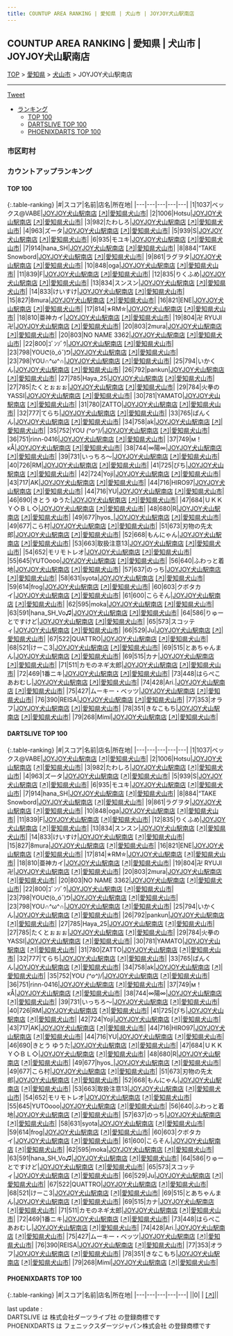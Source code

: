 ```yaml
---
title: COUNTUP AREA RANKING | 愛知県 | 犬山市 | JOYJOY犬山駅南店
---
```

## COUNTUP AREA RANKING | 愛知県 | 犬山市 | JOYJOY犬山駅南店

[TOP](/darts/rank/) > [愛知県](/darts/rank/愛知県/) > [犬山市](/darts/rank/愛知県/犬山市/) > JOYJOY犬山駅南店

___

<a href="https://twitter.com/share?ref_src=twsrc%5Etfw" data-text="COUNTUP AREA RANKING | 愛知県犬山市JOYJOY犬山駅南店" class="twitter-share-button" data-hashtags="DARTSLIVE,PHOENIXDARTS,darts,ダーツ" data-show-count="false">Tweet</a>

* [ランキング](#カウントアップランキング)
    * [TOP 100](#top-100)
    * [DARTSLIVE TOP 100](#dartslive-top-100)
    * [PHOENIXDARTS TOP 100](#phoenixdarts-top-100)

### 市区町村

<ul>

</ul>

### カウントアップランキング

#### TOP 100



{:.table-ranking}
|#|スコア|名前|店名|所在地|
|---|---|---|---|---|
|1|1037|<span class="rank-name-dl">ベックス@VABE</span>|<a href="/darts/rank/shops/a6f16d88083fbde8790ab824ce8730e5.html">JOYJOY犬山駅南店</a> <a href="https://search.dartslive.com/jp/shop/a6f16d88083fbde8790ab824ce8730e5">[↗]</a>|<a href="/darts/rank/愛知県/犬山市">愛知県犬山市</a>|
|2|1006|<span class="rank-name-dl">Hotsu</span>|<a href="/darts/rank/shops/a6f16d88083fbde8790ab824ce8730e5.html">JOYJOY犬山駅南店</a> <a href="https://search.dartslive.com/jp/shop/a6f16d88083fbde8790ab824ce8730e5">[↗]</a>|<a href="/darts/rank/愛知県/犬山市">愛知県犬山市</a>|
|3|982|<span class="rank-name-dl">たわしろ</span>|<a href="/darts/rank/shops/a6f16d88083fbde8790ab824ce8730e5.html">JOYJOY犬山駅南店</a> <a href="https://search.dartslive.com/jp/shop/a6f16d88083fbde8790ab824ce8730e5">[↗]</a>|<a href="/darts/rank/愛知県/犬山市">愛知県犬山市</a>|
|4|963|<span class="rank-name-dl">ズータ</span>|<a href="/darts/rank/shops/a6f16d88083fbde8790ab824ce8730e5.html">JOYJOY犬山駅南店</a> <a href="https://search.dartslive.com/jp/shop/a6f16d88083fbde8790ab824ce8730e5">[↗]</a>|<a href="/darts/rank/愛知県/犬山市">愛知県犬山市</a>|
|5|939|<span class="rank-name-dl">S</span>|<a href="/darts/rank/shops/a6f16d88083fbde8790ab824ce8730e5.html">JOYJOY犬山駅南店</a> <a href="https://search.dartslive.com/jp/shop/a6f16d88083fbde8790ab824ce8730e5">[↗]</a>|<a href="/darts/rank/愛知県/犬山市">愛知県犬山市</a>|
|6|935|<span class="rank-name-dl">モユキ</span>|<a href="/darts/rank/shops/a6f16d88083fbde8790ab824ce8730e5.html">JOYJOY犬山駅南店</a> <a href="https://search.dartslive.com/jp/shop/a6f16d88083fbde8790ab824ce8730e5">[↗]</a>|<a href="/darts/rank/愛知県/犬山市">愛知県犬山市</a>|
|7|914|<span class="rank-name-dl">hana_SH</span>|<a href="/darts/rank/shops/a6f16d88083fbde8790ab824ce8730e5.html">JOYJOY犬山駅南店</a> <a href="https://search.dartslive.com/jp/shop/a6f16d88083fbde8790ab824ce8730e5">[↗]</a>|<a href="/darts/rank/愛知県/犬山市">愛知県犬山市</a>|
|8|884|<span class="rank-name-dl">“TAKE Snowbord</span>|<a href="/darts/rank/shops/a6f16d88083fbde8790ab824ce8730e5.html">JOYJOY犬山駅南店</a> <a href="https://search.dartslive.com/jp/shop/a6f16d88083fbde8790ab824ce8730e5">[↗]</a>|<a href="/darts/rank/愛知県/犬山市">愛知県犬山市</a>|
|9|861|<span class="rank-name-dl">ラグヲタ</span>|<a href="/darts/rank/shops/a6f16d88083fbde8790ab824ce8730e5.html">JOYJOY犬山駅南店</a> <a href="https://search.dartslive.com/jp/shop/a6f16d88083fbde8790ab824ce8730e5">[↗]</a>|<a href="/darts/rank/愛知県/犬山市">愛知県犬山市</a>|
|10|848|<span class="rank-name-dl">oga</span>|<a href="/darts/rank/shops/a6f16d88083fbde8790ab824ce8730e5.html">JOYJOY犬山駅南店</a> <a href="https://search.dartslive.com/jp/shop/a6f16d88083fbde8790ab824ce8730e5">[↗]</a>|<a href="/darts/rank/愛知県/犬山市">愛知県犬山市</a>|
|11|839|<span class="rank-name-dl">F</span>|<a href="/darts/rank/shops/a6f16d88083fbde8790ab824ce8730e5.html">JOYJOY犬山駅南店</a> <a href="https://search.dartslive.com/jp/shop/a6f16d88083fbde8790ab824ce8730e5">[↗]</a>|<a href="/darts/rank/愛知県/犬山市">愛知県犬山市</a>|
|12|835|<span class="rank-name-dl">りくふめ</span>|<a href="/darts/rank/shops/a6f16d88083fbde8790ab824ce8730e5.html">JOYJOY犬山駅南店</a> <a href="https://search.dartslive.com/jp/shop/a6f16d88083fbde8790ab824ce8730e5">[↗]</a>|<a href="/darts/rank/愛知県/犬山市">愛知県犬山市</a>|
|13|834|<span class="rank-name-dl">スンスン</span>|<a href="/darts/rank/shops/a6f16d88083fbde8790ab824ce8730e5.html">JOYJOY犬山駅南店</a> <a href="https://search.dartslive.com/jp/shop/a6f16d88083fbde8790ab824ce8730e5">[↗]</a>|<a href="/darts/rank/愛知県/犬山市">愛知県犬山市</a>|
|14|833|<span class="rank-name-dl">けいすけ</span>|<a href="/darts/rank/shops/a6f16d88083fbde8790ab824ce8730e5.html">JOYJOY犬山駅南店</a> <a href="https://search.dartslive.com/jp/shop/a6f16d88083fbde8790ab824ce8730e5">[↗]</a>|<a href="/darts/rank/愛知県/犬山市">愛知県犬山市</a>|
|15|827|<span class="rank-name-dl">8mura</span>|<a href="/darts/rank/shops/a6f16d88083fbde8790ab824ce8730e5.html">JOYJOY犬山駅南店</a> <a href="https://search.dartslive.com/jp/shop/a6f16d88083fbde8790ab824ce8730e5">[↗]</a>|<a href="/darts/rank/愛知県/犬山市">愛知県犬山市</a>|
|16|821|<span class="rank-name-dl">ENE</span>|<a href="/darts/rank/shops/a6f16d88083fbde8790ab824ce8730e5.html">JOYJOY犬山駅南店</a> <a href="https://search.dartslive.com/jp/shop/a6f16d88083fbde8790ab824ce8730e5">[↗]</a>|<a href="/darts/rank/愛知県/犬山市">愛知県犬山市</a>|
|17|814|<span class="rank-name-dl">✭RM✮</span>|<a href="/darts/rank/shops/a6f16d88083fbde8790ab824ce8730e5.html">JOYJOY犬山駅南店</a> <a href="https://search.dartslive.com/jp/shop/a6f16d88083fbde8790ab824ce8730e5">[↗]</a>|<a href="/darts/rank/愛知県/犬山市">愛知県犬山市</a>|
|18|810|<span class="rank-name-dl">亜神カイ</span>|<a href="/darts/rank/shops/a6f16d88083fbde8790ab824ce8730e5.html">JOYJOY犬山駅南店</a> <a href="https://search.dartslive.com/jp/shop/a6f16d88083fbde8790ab824ce8730e5">[↗]</a>|<a href="/darts/rank/愛知県/犬山市">愛知県犬山市</a>|
|19|804|<span class="rank-name-dl">卍 RYUJI 卍</span>|<a href="/darts/rank/shops/a6f16d88083fbde8790ab824ce8730e5.html">JOYJOY犬山駅南店</a> <a href="https://search.dartslive.com/jp/shop/a6f16d88083fbde8790ab824ce8730e5">[↗]</a>|<a href="/darts/rank/愛知県/犬山市">愛知県犬山市</a>|
|20|803|<span class="rank-name-dl">2mura</span>|<a href="/darts/rank/shops/a6f16d88083fbde8790ab824ce8730e5.html">JOYJOY犬山駅南店</a> <a href="https://search.dartslive.com/jp/shop/a6f16d88083fbde8790ab824ce8730e5">[↗]</a>|<a href="/darts/rank/愛知県/犬山市">愛知県犬山市</a>|
|20|803|<span class="rank-name-dl">NO NAME 3362</span>|<a href="/darts/rank/shops/a6f16d88083fbde8790ab824ce8730e5.html">JOYJOY犬山駅南店</a> <a href="https://search.dartslive.com/jp/shop/a6f16d88083fbde8790ab824ce8730e5">[↗]</a>|<a href="/darts/rank/愛知県/犬山市">愛知県犬山市</a>|
|22|800|<span class="rank-name-dl">ｺﾞﾝｿﾞｳ</span>|<a href="/darts/rank/shops/a6f16d88083fbde8790ab824ce8730e5.html">JOYJOY犬山駅南店</a> <a href="https://search.dartslive.com/jp/shop/a6f16d88083fbde8790ab824ce8730e5">[↗]</a>|<a href="/darts/rank/愛知県/犬山市">愛知県犬山市</a>|
|23|798|<span class="rank-name-dl">YOUᕦ(ò_óˇ)ᕤ</span>|<a href="/darts/rank/shops/a6f16d88083fbde8790ab824ce8730e5.html">JOYJOY犬山駅南店</a> <a href="https://search.dartslive.com/jp/shop/a6f16d88083fbde8790ab824ce8730e5">[↗]</a>|<a href="/darts/rank/愛知県/犬山市">愛知県犬山市</a>|
|23|798|<span class="rank-name-dl">YOU∩^ω^∩</span>|<a href="/darts/rank/shops/a6f16d88083fbde8790ab824ce8730e5.html">JOYJOY犬山駅南店</a> <a href="https://search.dartslive.com/jp/shop/a6f16d88083fbde8790ab824ce8730e5">[↗]</a>|<a href="/darts/rank/愛知県/犬山市">愛知県犬山市</a>|
|25|794|<span class="rank-name-dl">いかくん</span>|<a href="/darts/rank/shops/a6f16d88083fbde8790ab824ce8730e5.html">JOYJOY犬山駅南店</a> <a href="https://search.dartslive.com/jp/shop/a6f16d88083fbde8790ab824ce8730e5">[↗]</a>|<a href="/darts/rank/愛知県/犬山市">愛知県犬山市</a>|
|26|792|<span class="rank-name-dl">pankun</span>|<a href="/darts/rank/shops/a6f16d88083fbde8790ab824ce8730e5.html">JOYJOY犬山駅南店</a> <a href="https://search.dartslive.com/jp/shop/a6f16d88083fbde8790ab824ce8730e5">[↗]</a>|<a href="/darts/rank/愛知県/犬山市">愛知県犬山市</a>|
|27|785|<span class="rank-name-dl">Haya_25</span>|<a href="/darts/rank/shops/a6f16d88083fbde8790ab824ce8730e5.html">JOYJOY犬山駅南店</a> <a href="https://search.dartslive.com/jp/shop/a6f16d88083fbde8790ab824ce8730e5">[↗]</a>|<a href="/darts/rank/愛知県/犬山市">愛知県犬山市</a>|
|27|785|<span class="rank-name-dl">たくとぉぉぉ</span>|<a href="/darts/rank/shops/a6f16d88083fbde8790ab824ce8730e5.html">JOYJOY犬山駅南店</a> <a href="https://search.dartslive.com/jp/shop/a6f16d88083fbde8790ab824ce8730e5">[↗]</a>|<a href="/darts/rank/愛知県/犬山市">愛知県犬山市</a>|
|29|784|<span class="rank-name-dl">火拳のYASSI</span>|<a href="/darts/rank/shops/a6f16d88083fbde8790ab824ce8730e5.html">JOYJOY犬山駅南店</a> <a href="https://search.dartslive.com/jp/shop/a6f16d88083fbde8790ab824ce8730e5">[↗]</a>|<a href="/darts/rank/愛知県/犬山市">愛知県犬山市</a>|
|30|781|<span class="rank-name-dl">YAMATO</span>|<a href="/darts/rank/shops/a6f16d88083fbde8790ab824ce8730e5.html">JOYJOY犬山駅南店</a> <a href="https://search.dartslive.com/jp/shop/a6f16d88083fbde8790ab824ce8730e5">[↗]</a>|<a href="/darts/rank/愛知県/犬山市">愛知県犬山市</a>|
|31|780|<span class="rank-name-dl">ZATTO</span>|<a href="/darts/rank/shops/a6f16d88083fbde8790ab824ce8730e5.html">JOYJOY犬山駅南店</a> <a href="https://search.dartslive.com/jp/shop/a6f16d88083fbde8790ab824ce8730e5">[↗]</a>|<a href="/darts/rank/愛知県/犬山市">愛知県犬山市</a>|
|32|777|<span class="rank-name-dl">てらち</span>|<a href="/darts/rank/shops/a6f16d88083fbde8790ab824ce8730e5.html">JOYJOY犬山駅南店</a> <a href="https://search.dartslive.com/jp/shop/a6f16d88083fbde8790ab824ce8730e5">[↗]</a>|<a href="/darts/rank/愛知県/犬山市">愛知県犬山市</a>|
|33|765|<span class="rank-name-dl">ぱんくん</span>|<a href="/darts/rank/shops/a6f16d88083fbde8790ab824ce8730e5.html">JOYJOY犬山駅南店</a> <a href="https://search.dartslive.com/jp/shop/a6f16d88083fbde8790ab824ce8730e5">[↗]</a>|<a href="/darts/rank/愛知県/犬山市">愛知県犬山市</a>|
|34|758|<span class="rank-name-dl">ak</span>|<a href="/darts/rank/shops/a6f16d88083fbde8790ab824ce8730e5.html">JOYJOY犬山駅南店</a> <a href="https://search.dartslive.com/jp/shop/a6f16d88083fbde8790ab824ce8730e5">[↗]</a>|<a href="/darts/rank/愛知県/犬山市">愛知県犬山市</a>|
|35|752|<span class="rank-name-dl">YOU *\(^o^)/*</span>|<a href="/darts/rank/shops/a6f16d88083fbde8790ab824ce8730e5.html">JOYJOY犬山駅南店</a> <a href="https://search.dartslive.com/jp/shop/a6f16d88083fbde8790ab824ce8730e5">[↗]</a>|<a href="/darts/rank/愛知県/犬山市">愛知県犬山市</a>|
|36|751|<span class="rank-name-dl">rinn-0416</span>|<a href="/darts/rank/shops/a6f16d88083fbde8790ab824ce8730e5.html">JOYJOY犬山駅南店</a> <a href="https://search.dartslive.com/jp/shop/a6f16d88083fbde8790ab824ce8730e5">[↗]</a>|<a href="/darts/rank/愛知県/犬山市">愛知県犬山市</a>|
|37|749|<span class="rank-name-dl">м！κÅ</span>|<a href="/darts/rank/shops/a6f16d88083fbde8790ab824ce8730e5.html">JOYJOY犬山駅南店</a> <a href="https://search.dartslive.com/jp/shop/a6f16d88083fbde8790ab824ce8730e5">[↗]</a>|<a href="/darts/rank/愛知県/犬山市">愛知県犬山市</a>|
|38|744|<span class="rank-name-dl">∞陽∞</span>|<a href="/darts/rank/shops/a6f16d88083fbde8790ab824ce8730e5.html">JOYJOY犬山駅南店</a> <a href="https://search.dartslive.com/jp/shop/a6f16d88083fbde8790ab824ce8730e5">[↗]</a>|<a href="/darts/rank/愛知県/犬山市">愛知県犬山市</a>|
|39|731|<span class="rank-name-dl">いっちろ〜</span>|<a href="/darts/rank/shops/a6f16d88083fbde8790ab824ce8730e5.html">JOYJOY犬山駅南店</a> <a href="https://search.dartslive.com/jp/shop/a6f16d88083fbde8790ab824ce8730e5">[↗]</a>|<a href="/darts/rank/愛知県/犬山市">愛知県犬山市</a>|
|40|726|<span class="rank-name-dl">RM</span>|<a href="/darts/rank/shops/a6f16d88083fbde8790ab824ce8730e5.html">JOYJOY犬山駅南店</a> <a href="https://search.dartslive.com/jp/shop/a6f16d88083fbde8790ab824ce8730e5">[↗]</a>|<a href="/darts/rank/愛知県/犬山市">愛知県犬山市</a>|
|41|725|<span class="rank-name-dl">ぴち</span>|<a href="/darts/rank/shops/a6f16d88083fbde8790ab824ce8730e5.html">JOYJOY犬山駅南店</a> <a href="https://search.dartslive.com/jp/shop/a6f16d88083fbde8790ab824ce8730e5">[↗]</a>|<a href="/darts/rank/愛知県/犬山市">愛知県犬山市</a>|
|42|724|<span class="rank-name-dl">Yoji</span>|<a href="/darts/rank/shops/a6f16d88083fbde8790ab824ce8730e5.html">JOYJOY犬山駅南店</a> <a href="https://search.dartslive.com/jp/shop/a6f16d88083fbde8790ab824ce8730e5">[↗]</a>|<a href="/darts/rank/愛知県/犬山市">愛知県犬山市</a>|
|43|717|<span class="rank-name-dl">AK</span>|<a href="/darts/rank/shops/a6f16d88083fbde8790ab824ce8730e5.html">JOYJOY犬山駅南店</a> <a href="https://search.dartslive.com/jp/shop/a6f16d88083fbde8790ab824ce8730e5">[↗]</a>|<a href="/darts/rank/愛知県/犬山市">愛知県犬山市</a>|
|44|716|<span class="rank-name-dl">HIRO97</span>|<a href="/darts/rank/shops/a6f16d88083fbde8790ab824ce8730e5.html">JOYJOY犬山駅南店</a> <a href="https://search.dartslive.com/jp/shop/a6f16d88083fbde8790ab824ce8730e5">[↗]</a>|<a href="/darts/rank/愛知県/犬山市">愛知県犬山市</a>|
|44|716|<span class="rank-name-dl">YU</span>|<a href="/darts/rank/shops/a6f16d88083fbde8790ab824ce8730e5.html">JOYJOY犬山駅南店</a> <a href="https://search.dartslive.com/jp/shop/a6f16d88083fbde8790ab824ce8730e5">[↗]</a>|<a href="/darts/rank/愛知県/犬山市">愛知県犬山市</a>|
|46|690|<span class="rank-name-dl">きとう ゆうた</span>|<a href="/darts/rank/shops/a6f16d88083fbde8790ab824ce8730e5.html">JOYJOY犬山駅南店</a> <a href="https://search.dartslive.com/jp/shop/a6f16d88083fbde8790ab824ce8730e5">[↗]</a>|<a href="/darts/rank/愛知県/犬山市">愛知県犬山市</a>|
|47|684|<span class="rank-name-dl">ＵＫＫＹ◇ＢＬ◇</span>|<a href="/darts/rank/shops/a6f16d88083fbde8790ab824ce8730e5.html">JOYJOY犬山駅南店</a> <a href="https://search.dartslive.com/jp/shop/a6f16d88083fbde8790ab824ce8730e5">[↗]</a>|<a href="/darts/rank/愛知県/犬山市">愛知県犬山市</a>|
|48|680|<span class="rank-name-dl">R</span>|<a href="/darts/rank/shops/a6f16d88083fbde8790ab824ce8730e5.html">JOYJOY犬山駅南店</a> <a href="https://search.dartslive.com/jp/shop/a6f16d88083fbde8790ab824ce8730e5">[↗]</a>|<a href="/darts/rank/愛知県/犬山市">愛知県犬山市</a>|
|49|677|<span class="rank-name-dl">hyos_</span>|<a href="/darts/rank/shops/a6f16d88083fbde8790ab824ce8730e5.html">JOYJOY犬山駅南店</a> <a href="https://search.dartslive.com/jp/shop/a6f16d88083fbde8790ab824ce8730e5">[↗]</a>|<a href="/darts/rank/愛知県/犬山市">愛知県犬山市</a>|
|49|677|<span class="rank-name-dl">こら村</span>|<a href="/darts/rank/shops/a6f16d88083fbde8790ab824ce8730e5.html">JOYJOY犬山駅南店</a> <a href="https://search.dartslive.com/jp/shop/a6f16d88083fbde8790ab824ce8730e5">[↗]</a>|<a href="/darts/rank/愛知県/犬山市">愛知県犬山市</a>|
|51|673|<span class="rank-name-dl">刃物の先太郎</span>|<a href="/darts/rank/shops/a6f16d88083fbde8790ab824ce8730e5.html">JOYJOY犬山駅南店</a> <a href="https://search.dartslive.com/jp/shop/a6f16d88083fbde8790ab824ce8730e5">[↗]</a>|<a href="/darts/rank/愛知県/犬山市">愛知県犬山市</a>|
|52|668|<span class="rank-name-dl">もんにゃん</span>|<a href="/darts/rank/shops/a6f16d88083fbde8790ab824ce8730e5.html">JOYJOY犬山駅南店</a> <a href="https://search.dartslive.com/jp/shop/a6f16d88083fbde8790ab824ce8730e5">[↗]</a>|<a href="/darts/rank/愛知県/犬山市">愛知県犬山市</a>|
|53|663|<span class="rank-name-dl">取扱注意13</span>|<a href="/darts/rank/shops/a6f16d88083fbde8790ab824ce8730e5.html">JOYJOY犬山駅南店</a> <a href="https://search.dartslive.com/jp/shop/a6f16d88083fbde8790ab824ce8730e5">[↗]</a>|<a href="/darts/rank/愛知県/犬山市">愛知県犬山市</a>|
|54|652|<span class="rank-name-dl">モリモトレオ</span>|<a href="/darts/rank/shops/a6f16d88083fbde8790ab824ce8730e5.html">JOYJOY犬山駅南店</a> <a href="https://search.dartslive.com/jp/shop/a6f16d88083fbde8790ab824ce8730e5">[↗]</a>|<a href="/darts/rank/愛知県/犬山市">愛知県犬山市</a>|
|55|645|<span class="rank-name-dl">YUTOooo</span>|<a href="/darts/rank/shops/a6f16d88083fbde8790ab824ce8730e5.html">JOYJOY犬山駅南店</a> <a href="https://search.dartslive.com/jp/shop/a6f16d88083fbde8790ab824ce8730e5">[↗]</a>|<a href="/darts/rank/愛知県/犬山市">愛知県犬山市</a>|
|56|640|<span class="rank-name-dl">ふわっと着地</span>|<a href="/darts/rank/shops/a6f16d88083fbde8790ab824ce8730e5.html">JOYJOY犬山駅南店</a> <a href="https://search.dartslive.com/jp/shop/a6f16d88083fbde8790ab824ce8730e5">[↗]</a>|<a href="/darts/rank/愛知県/犬山市">愛知県犬山市</a>|
|57|637|<span class="rank-name-dl">のっち</span>|<a href="/darts/rank/shops/a6f16d88083fbde8790ab824ce8730e5.html">JOYJOY犬山駅南店</a> <a href="https://search.dartslive.com/jp/shop/a6f16d88083fbde8790ab824ce8730e5">[↗]</a>|<a href="/darts/rank/愛知県/犬山市">愛知県犬山市</a>|
|58|631|<span class="rank-name-dl">syota</span>|<a href="/darts/rank/shops/a6f16d88083fbde8790ab824ce8730e5.html">JOYJOY犬山駅南店</a> <a href="https://search.dartslive.com/jp/shop/a6f16d88083fbde8790ab824ce8730e5">[↗]</a>|<a href="/darts/rank/愛知県/犬山市">愛知県犬山市</a>|
|59|614|<span class="rank-name-dl">frog</span>|<a href="/darts/rank/shops/a6f16d88083fbde8790ab824ce8730e5.html">JOYJOY犬山駅南店</a> <a href="https://search.dartslive.com/jp/shop/a6f16d88083fbde8790ab824ce8730e5">[↗]</a>|<a href="/darts/rank/愛知県/犬山市">愛知県犬山市</a>|
|60|603|<span class="rank-name-dl">クボタカイ</span>|<a href="/darts/rank/shops/a6f16d88083fbde8790ab824ce8730e5.html">JOYJOY犬山駅南店</a> <a href="https://search.dartslive.com/jp/shop/a6f16d88083fbde8790ab824ce8730e5">[↗]</a>|<a href="/darts/rank/愛知県/犬山市">愛知県犬山市</a>|
|61|600|<span class="rank-name-dl">こらそん</span>|<a href="/darts/rank/shops/a6f16d88083fbde8790ab824ce8730e5.html">JOYJOY犬山駅南店</a> <a href="https://search.dartslive.com/jp/shop/a6f16d88083fbde8790ab824ce8730e5">[↗]</a>|<a href="/darts/rank/愛知県/犬山市">愛知県犬山市</a>|
|62|595|<span class="rank-name-dl">moka</span>|<a href="/darts/rank/shops/a6f16d88083fbde8790ab824ce8730e5.html">JOYJOY犬山駅南店</a> <a href="https://search.dartslive.com/jp/shop/a6f16d88083fbde8790ab824ce8730e5">[↗]</a>|<a href="/darts/rank/愛知県/犬山市">愛知県犬山市</a>|
|63|591|<span class="rank-name-dl">hana_SH_Vo♫</span>|<a href="/darts/rank/shops/a6f16d88083fbde8790ab824ce8730e5.html">JOYJOY犬山駅南店</a> <a href="https://search.dartslive.com/jp/shop/a6f16d88083fbde8790ab824ce8730e5">[↗]</a>|<a href="/darts/rank/愛知県/犬山市">愛知県犬山市</a>|
|64|586|<span class="rank-name-dl">りゅーとですけど</span>|<a href="/darts/rank/shops/a6f16d88083fbde8790ab824ce8730e5.html">JOYJOY犬山駅南店</a> <a href="https://search.dartslive.com/jp/shop/a6f16d88083fbde8790ab824ce8730e5">[↗]</a>|<a href="/darts/rank/愛知県/犬山市">愛知県犬山市</a>|
|65|573|<span class="rank-name-dl">スコッティ</span>|<a href="/darts/rank/shops/a6f16d88083fbde8790ab824ce8730e5.html">JOYJOY犬山駅南店</a> <a href="https://search.dartslive.com/jp/shop/a6f16d88083fbde8790ab824ce8730e5">[↗]</a>|<a href="/darts/rank/愛知県/犬山市">愛知県犬山市</a>|
|66|529|<span class="rank-name-dl">Ju</span>|<a href="/darts/rank/shops/a6f16d88083fbde8790ab824ce8730e5.html">JOYJOY犬山駅南店</a> <a href="https://search.dartslive.com/jp/shop/a6f16d88083fbde8790ab824ce8730e5">[↗]</a>|<a href="/darts/rank/愛知県/犬山市">愛知県犬山市</a>|
|67|522|<span class="rank-name-dl">QUATTRO</span>|<a href="/darts/rank/shops/a6f16d88083fbde8790ab824ce8730e5.html">JOYJOY犬山駅南店</a> <a href="https://search.dartslive.com/jp/shop/a6f16d88083fbde8790ab824ce8730e5">[↗]</a>|<a href="/darts/rank/愛知県/犬山市">愛知県犬山市</a>|
|68|521|<span class="rank-name-dl">けーこ3</span>|<a href="/darts/rank/shops/a6f16d88083fbde8790ab824ce8730e5.html">JOYJOY犬山駅南店</a> <a href="https://search.dartslive.com/jp/shop/a6f16d88083fbde8790ab824ce8730e5">[↗]</a>|<a href="/darts/rank/愛知県/犬山市">愛知県犬山市</a>|
|69|515|<span class="rank-name-dl">とあちゃんまん</span>|<a href="/darts/rank/shops/a6f16d88083fbde8790ab824ce8730e5.html">JOYJOY犬山駅南店</a> <a href="https://search.dartslive.com/jp/shop/a6f16d88083fbde8790ab824ce8730e5">[↗]</a>|<a href="/darts/rank/愛知県/犬山市">愛知県犬山市</a>|
|69|515|<span class="rank-name-dl">カナ</span>|<a href="/darts/rank/shops/a6f16d88083fbde8790ab824ce8730e5.html">JOYJOY犬山駅南店</a> <a href="https://search.dartslive.com/jp/shop/a6f16d88083fbde8790ab824ce8730e5">[↗]</a>|<a href="/darts/rank/愛知県/犬山市">愛知県犬山市</a>|
|71|511|<span class="rank-name-dl">カモのネギ太郎</span>|<a href="/darts/rank/shops/a6f16d88083fbde8790ab824ce8730e5.html">JOYJOY犬山駅南店</a> <a href="https://search.dartslive.com/jp/shop/a6f16d88083fbde8790ab824ce8730e5">[↗]</a>|<a href="/darts/rank/愛知県/犬山市">愛知県犬山市</a>|
|72|469|<span class="rank-name-dl">1番ニキ</span>|<a href="/darts/rank/shops/a6f16d88083fbde8790ab824ce8730e5.html">JOYJOY犬山駅南店</a> <a href="https://search.dartslive.com/jp/shop/a6f16d88083fbde8790ab824ce8730e5">[↗]</a>|<a href="/darts/rank/愛知県/犬山市">愛知県犬山市</a>|
|73|448|<span class="rank-name-dl">はらぺこあおむし</span>|<a href="/darts/rank/shops/a6f16d88083fbde8790ab824ce8730e5.html">JOYJOY犬山駅南店</a> <a href="https://search.dartslive.com/jp/shop/a6f16d88083fbde8790ab824ce8730e5">[↗]</a>|<a href="/darts/rank/愛知県/犬山市">愛知県犬山市</a>|
|74|428|<span class="rank-name-dl">Ari.</span>|<a href="/darts/rank/shops/a6f16d88083fbde8790ab824ce8730e5.html">JOYJOY犬山駅南店</a> <a href="https://search.dartslive.com/jp/shop/a6f16d88083fbde8790ab824ce8730e5">[↗]</a>|<a href="/darts/rank/愛知県/犬山市">愛知県犬山市</a>|
|75|427|<span class="rank-name-dl">ムーキー・ベッツ</span>|<a href="/darts/rank/shops/a6f16d88083fbde8790ab824ce8730e5.html">JOYJOY犬山駅南店</a> <a href="https://search.dartslive.com/jp/shop/a6f16d88083fbde8790ab824ce8730e5">[↗]</a>|<a href="/darts/rank/愛知県/犬山市">愛知県犬山市</a>|
|76|390|<span class="rank-name-dl">REISA</span>|<a href="/darts/rank/shops/a6f16d88083fbde8790ab824ce8730e5.html">JOYJOY犬山駅南店</a> <a href="https://search.dartslive.com/jp/shop/a6f16d88083fbde8790ab824ce8730e5">[↗]</a>|<a href="/darts/rank/愛知県/犬山市">愛知県犬山市</a>|
|77|353|<span class="rank-name-dl">オラフ</span>|<a href="/darts/rank/shops/a6f16d88083fbde8790ab824ce8730e5.html">JOYJOY犬山駅南店</a> <a href="https://search.dartslive.com/jp/shop/a6f16d88083fbde8790ab824ce8730e5">[↗]</a>|<a href="/darts/rank/愛知県/犬山市">愛知県犬山市</a>|
|78|351|<span class="rank-name-dl">きなこもち</span>|<a href="/darts/rank/shops/a6f16d88083fbde8790ab824ce8730e5.html">JOYJOY犬山駅南店</a> <a href="https://search.dartslive.com/jp/shop/a6f16d88083fbde8790ab824ce8730e5">[↗]</a>|<a href="/darts/rank/愛知県/犬山市">愛知県犬山市</a>|
|79|268|<span class="rank-name-dl">_Mimi_</span>|<a href="/darts/rank/shops/a6f16d88083fbde8790ab824ce8730e5.html">JOYJOY犬山駅南店</a> <a href="https://search.dartslive.com/jp/shop/a6f16d88083fbde8790ab824ce8730e5">[↗]</a>|<a href="/darts/rank/愛知県/犬山市">愛知県犬山市</a>|


#### DARTSLIVE TOP 100



{:.table-ranking}
|#|スコア|名前|店名|所在地|
|---|---|---|---|---|
|1|1037|<span class="rank-name-dl">ベックス@VABE</span>|<a href="/darts/rank/shops/a6f16d88083fbde8790ab824ce8730e5.html">JOYJOY犬山駅南店</a> <a href="https://search.dartslive.com/jp/shop/a6f16d88083fbde8790ab824ce8730e5">[↗]</a>|<a href="/darts/rank/愛知県/犬山市">愛知県犬山市</a>|
|2|1006|<span class="rank-name-dl">Hotsu</span>|<a href="/darts/rank/shops/a6f16d88083fbde8790ab824ce8730e5.html">JOYJOY犬山駅南店</a> <a href="https://search.dartslive.com/jp/shop/a6f16d88083fbde8790ab824ce8730e5">[↗]</a>|<a href="/darts/rank/愛知県/犬山市">愛知県犬山市</a>|
|3|982|<span class="rank-name-dl">たわしろ</span>|<a href="/darts/rank/shops/a6f16d88083fbde8790ab824ce8730e5.html">JOYJOY犬山駅南店</a> <a href="https://search.dartslive.com/jp/shop/a6f16d88083fbde8790ab824ce8730e5">[↗]</a>|<a href="/darts/rank/愛知県/犬山市">愛知県犬山市</a>|
|4|963|<span class="rank-name-dl">ズータ</span>|<a href="/darts/rank/shops/a6f16d88083fbde8790ab824ce8730e5.html">JOYJOY犬山駅南店</a> <a href="https://search.dartslive.com/jp/shop/a6f16d88083fbde8790ab824ce8730e5">[↗]</a>|<a href="/darts/rank/愛知県/犬山市">愛知県犬山市</a>|
|5|939|<span class="rank-name-dl">S</span>|<a href="/darts/rank/shops/a6f16d88083fbde8790ab824ce8730e5.html">JOYJOY犬山駅南店</a> <a href="https://search.dartslive.com/jp/shop/a6f16d88083fbde8790ab824ce8730e5">[↗]</a>|<a href="/darts/rank/愛知県/犬山市">愛知県犬山市</a>|
|6|935|<span class="rank-name-dl">モユキ</span>|<a href="/darts/rank/shops/a6f16d88083fbde8790ab824ce8730e5.html">JOYJOY犬山駅南店</a> <a href="https://search.dartslive.com/jp/shop/a6f16d88083fbde8790ab824ce8730e5">[↗]</a>|<a href="/darts/rank/愛知県/犬山市">愛知県犬山市</a>|
|7|914|<span class="rank-name-dl">hana_SH</span>|<a href="/darts/rank/shops/a6f16d88083fbde8790ab824ce8730e5.html">JOYJOY犬山駅南店</a> <a href="https://search.dartslive.com/jp/shop/a6f16d88083fbde8790ab824ce8730e5">[↗]</a>|<a href="/darts/rank/愛知県/犬山市">愛知県犬山市</a>|
|8|884|<span class="rank-name-dl">“TAKE Snowbord</span>|<a href="/darts/rank/shops/a6f16d88083fbde8790ab824ce8730e5.html">JOYJOY犬山駅南店</a> <a href="https://search.dartslive.com/jp/shop/a6f16d88083fbde8790ab824ce8730e5">[↗]</a>|<a href="/darts/rank/愛知県/犬山市">愛知県犬山市</a>|
|9|861|<span class="rank-name-dl">ラグヲタ</span>|<a href="/darts/rank/shops/a6f16d88083fbde8790ab824ce8730e5.html">JOYJOY犬山駅南店</a> <a href="https://search.dartslive.com/jp/shop/a6f16d88083fbde8790ab824ce8730e5">[↗]</a>|<a href="/darts/rank/愛知県/犬山市">愛知県犬山市</a>|
|10|848|<span class="rank-name-dl">oga</span>|<a href="/darts/rank/shops/a6f16d88083fbde8790ab824ce8730e5.html">JOYJOY犬山駅南店</a> <a href="https://search.dartslive.com/jp/shop/a6f16d88083fbde8790ab824ce8730e5">[↗]</a>|<a href="/darts/rank/愛知県/犬山市">愛知県犬山市</a>|
|11|839|<span class="rank-name-dl">F</span>|<a href="/darts/rank/shops/a6f16d88083fbde8790ab824ce8730e5.html">JOYJOY犬山駅南店</a> <a href="https://search.dartslive.com/jp/shop/a6f16d88083fbde8790ab824ce8730e5">[↗]</a>|<a href="/darts/rank/愛知県/犬山市">愛知県犬山市</a>|
|12|835|<span class="rank-name-dl">りくふめ</span>|<a href="/darts/rank/shops/a6f16d88083fbde8790ab824ce8730e5.html">JOYJOY犬山駅南店</a> <a href="https://search.dartslive.com/jp/shop/a6f16d88083fbde8790ab824ce8730e5">[↗]</a>|<a href="/darts/rank/愛知県/犬山市">愛知県犬山市</a>|
|13|834|<span class="rank-name-dl">スンスン</span>|<a href="/darts/rank/shops/a6f16d88083fbde8790ab824ce8730e5.html">JOYJOY犬山駅南店</a> <a href="https://search.dartslive.com/jp/shop/a6f16d88083fbde8790ab824ce8730e5">[↗]</a>|<a href="/darts/rank/愛知県/犬山市">愛知県犬山市</a>|
|14|833|<span class="rank-name-dl">けいすけ</span>|<a href="/darts/rank/shops/a6f16d88083fbde8790ab824ce8730e5.html">JOYJOY犬山駅南店</a> <a href="https://search.dartslive.com/jp/shop/a6f16d88083fbde8790ab824ce8730e5">[↗]</a>|<a href="/darts/rank/愛知県/犬山市">愛知県犬山市</a>|
|15|827|<span class="rank-name-dl">8mura</span>|<a href="/darts/rank/shops/a6f16d88083fbde8790ab824ce8730e5.html">JOYJOY犬山駅南店</a> <a href="https://search.dartslive.com/jp/shop/a6f16d88083fbde8790ab824ce8730e5">[↗]</a>|<a href="/darts/rank/愛知県/犬山市">愛知県犬山市</a>|
|16|821|<span class="rank-name-dl">ENE</span>|<a href="/darts/rank/shops/a6f16d88083fbde8790ab824ce8730e5.html">JOYJOY犬山駅南店</a> <a href="https://search.dartslive.com/jp/shop/a6f16d88083fbde8790ab824ce8730e5">[↗]</a>|<a href="/darts/rank/愛知県/犬山市">愛知県犬山市</a>|
|17|814|<span class="rank-name-dl">✭RM✮</span>|<a href="/darts/rank/shops/a6f16d88083fbde8790ab824ce8730e5.html">JOYJOY犬山駅南店</a> <a href="https://search.dartslive.com/jp/shop/a6f16d88083fbde8790ab824ce8730e5">[↗]</a>|<a href="/darts/rank/愛知県/犬山市">愛知県犬山市</a>|
|18|810|<span class="rank-name-dl">亜神カイ</span>|<a href="/darts/rank/shops/a6f16d88083fbde8790ab824ce8730e5.html">JOYJOY犬山駅南店</a> <a href="https://search.dartslive.com/jp/shop/a6f16d88083fbde8790ab824ce8730e5">[↗]</a>|<a href="/darts/rank/愛知県/犬山市">愛知県犬山市</a>|
|19|804|<span class="rank-name-dl">卍 RYUJI 卍</span>|<a href="/darts/rank/shops/a6f16d88083fbde8790ab824ce8730e5.html">JOYJOY犬山駅南店</a> <a href="https://search.dartslive.com/jp/shop/a6f16d88083fbde8790ab824ce8730e5">[↗]</a>|<a href="/darts/rank/愛知県/犬山市">愛知県犬山市</a>|
|20|803|<span class="rank-name-dl">2mura</span>|<a href="/darts/rank/shops/a6f16d88083fbde8790ab824ce8730e5.html">JOYJOY犬山駅南店</a> <a href="https://search.dartslive.com/jp/shop/a6f16d88083fbde8790ab824ce8730e5">[↗]</a>|<a href="/darts/rank/愛知県/犬山市">愛知県犬山市</a>|
|20|803|<span class="rank-name-dl">NO NAME 3362</span>|<a href="/darts/rank/shops/a6f16d88083fbde8790ab824ce8730e5.html">JOYJOY犬山駅南店</a> <a href="https://search.dartslive.com/jp/shop/a6f16d88083fbde8790ab824ce8730e5">[↗]</a>|<a href="/darts/rank/愛知県/犬山市">愛知県犬山市</a>|
|22|800|<span class="rank-name-dl">ｺﾞﾝｿﾞｳ</span>|<a href="/darts/rank/shops/a6f16d88083fbde8790ab824ce8730e5.html">JOYJOY犬山駅南店</a> <a href="https://search.dartslive.com/jp/shop/a6f16d88083fbde8790ab824ce8730e5">[↗]</a>|<a href="/darts/rank/愛知県/犬山市">愛知県犬山市</a>|
|23|798|<span class="rank-name-dl">YOUᕦ(ò_óˇ)ᕤ</span>|<a href="/darts/rank/shops/a6f16d88083fbde8790ab824ce8730e5.html">JOYJOY犬山駅南店</a> <a href="https://search.dartslive.com/jp/shop/a6f16d88083fbde8790ab824ce8730e5">[↗]</a>|<a href="/darts/rank/愛知県/犬山市">愛知県犬山市</a>|
|23|798|<span class="rank-name-dl">YOU∩^ω^∩</span>|<a href="/darts/rank/shops/a6f16d88083fbde8790ab824ce8730e5.html">JOYJOY犬山駅南店</a> <a href="https://search.dartslive.com/jp/shop/a6f16d88083fbde8790ab824ce8730e5">[↗]</a>|<a href="/darts/rank/愛知県/犬山市">愛知県犬山市</a>|
|25|794|<span class="rank-name-dl">いかくん</span>|<a href="/darts/rank/shops/a6f16d88083fbde8790ab824ce8730e5.html">JOYJOY犬山駅南店</a> <a href="https://search.dartslive.com/jp/shop/a6f16d88083fbde8790ab824ce8730e5">[↗]</a>|<a href="/darts/rank/愛知県/犬山市">愛知県犬山市</a>|
|26|792|<span class="rank-name-dl">pankun</span>|<a href="/darts/rank/shops/a6f16d88083fbde8790ab824ce8730e5.html">JOYJOY犬山駅南店</a> <a href="https://search.dartslive.com/jp/shop/a6f16d88083fbde8790ab824ce8730e5">[↗]</a>|<a href="/darts/rank/愛知県/犬山市">愛知県犬山市</a>|
|27|785|<span class="rank-name-dl">Haya_25</span>|<a href="/darts/rank/shops/a6f16d88083fbde8790ab824ce8730e5.html">JOYJOY犬山駅南店</a> <a href="https://search.dartslive.com/jp/shop/a6f16d88083fbde8790ab824ce8730e5">[↗]</a>|<a href="/darts/rank/愛知県/犬山市">愛知県犬山市</a>|
|27|785|<span class="rank-name-dl">たくとぉぉぉ</span>|<a href="/darts/rank/shops/a6f16d88083fbde8790ab824ce8730e5.html">JOYJOY犬山駅南店</a> <a href="https://search.dartslive.com/jp/shop/a6f16d88083fbde8790ab824ce8730e5">[↗]</a>|<a href="/darts/rank/愛知県/犬山市">愛知県犬山市</a>|
|29|784|<span class="rank-name-dl">火拳のYASSI</span>|<a href="/darts/rank/shops/a6f16d88083fbde8790ab824ce8730e5.html">JOYJOY犬山駅南店</a> <a href="https://search.dartslive.com/jp/shop/a6f16d88083fbde8790ab824ce8730e5">[↗]</a>|<a href="/darts/rank/愛知県/犬山市">愛知県犬山市</a>|
|30|781|<span class="rank-name-dl">YAMATO</span>|<a href="/darts/rank/shops/a6f16d88083fbde8790ab824ce8730e5.html">JOYJOY犬山駅南店</a> <a href="https://search.dartslive.com/jp/shop/a6f16d88083fbde8790ab824ce8730e5">[↗]</a>|<a href="/darts/rank/愛知県/犬山市">愛知県犬山市</a>|
|31|780|<span class="rank-name-dl">ZATTO</span>|<a href="/darts/rank/shops/a6f16d88083fbde8790ab824ce8730e5.html">JOYJOY犬山駅南店</a> <a href="https://search.dartslive.com/jp/shop/a6f16d88083fbde8790ab824ce8730e5">[↗]</a>|<a href="/darts/rank/愛知県/犬山市">愛知県犬山市</a>|
|32|777|<span class="rank-name-dl">てらち</span>|<a href="/darts/rank/shops/a6f16d88083fbde8790ab824ce8730e5.html">JOYJOY犬山駅南店</a> <a href="https://search.dartslive.com/jp/shop/a6f16d88083fbde8790ab824ce8730e5">[↗]</a>|<a href="/darts/rank/愛知県/犬山市">愛知県犬山市</a>|
|33|765|<span class="rank-name-dl">ぱんくん</span>|<a href="/darts/rank/shops/a6f16d88083fbde8790ab824ce8730e5.html">JOYJOY犬山駅南店</a> <a href="https://search.dartslive.com/jp/shop/a6f16d88083fbde8790ab824ce8730e5">[↗]</a>|<a href="/darts/rank/愛知県/犬山市">愛知県犬山市</a>|
|34|758|<span class="rank-name-dl">ak</span>|<a href="/darts/rank/shops/a6f16d88083fbde8790ab824ce8730e5.html">JOYJOY犬山駅南店</a> <a href="https://search.dartslive.com/jp/shop/a6f16d88083fbde8790ab824ce8730e5">[↗]</a>|<a href="/darts/rank/愛知県/犬山市">愛知県犬山市</a>|
|35|752|<span class="rank-name-dl">YOU *\(^o^)/*</span>|<a href="/darts/rank/shops/a6f16d88083fbde8790ab824ce8730e5.html">JOYJOY犬山駅南店</a> <a href="https://search.dartslive.com/jp/shop/a6f16d88083fbde8790ab824ce8730e5">[↗]</a>|<a href="/darts/rank/愛知県/犬山市">愛知県犬山市</a>|
|36|751|<span class="rank-name-dl">rinn-0416</span>|<a href="/darts/rank/shops/a6f16d88083fbde8790ab824ce8730e5.html">JOYJOY犬山駅南店</a> <a href="https://search.dartslive.com/jp/shop/a6f16d88083fbde8790ab824ce8730e5">[↗]</a>|<a href="/darts/rank/愛知県/犬山市">愛知県犬山市</a>|
|37|749|<span class="rank-name-dl">м！κÅ</span>|<a href="/darts/rank/shops/a6f16d88083fbde8790ab824ce8730e5.html">JOYJOY犬山駅南店</a> <a href="https://search.dartslive.com/jp/shop/a6f16d88083fbde8790ab824ce8730e5">[↗]</a>|<a href="/darts/rank/愛知県/犬山市">愛知県犬山市</a>|
|38|744|<span class="rank-name-dl">∞陽∞</span>|<a href="/darts/rank/shops/a6f16d88083fbde8790ab824ce8730e5.html">JOYJOY犬山駅南店</a> <a href="https://search.dartslive.com/jp/shop/a6f16d88083fbde8790ab824ce8730e5">[↗]</a>|<a href="/darts/rank/愛知県/犬山市">愛知県犬山市</a>|
|39|731|<span class="rank-name-dl">いっちろ〜</span>|<a href="/darts/rank/shops/a6f16d88083fbde8790ab824ce8730e5.html">JOYJOY犬山駅南店</a> <a href="https://search.dartslive.com/jp/shop/a6f16d88083fbde8790ab824ce8730e5">[↗]</a>|<a href="/darts/rank/愛知県/犬山市">愛知県犬山市</a>|
|40|726|<span class="rank-name-dl">RM</span>|<a href="/darts/rank/shops/a6f16d88083fbde8790ab824ce8730e5.html">JOYJOY犬山駅南店</a> <a href="https://search.dartslive.com/jp/shop/a6f16d88083fbde8790ab824ce8730e5">[↗]</a>|<a href="/darts/rank/愛知県/犬山市">愛知県犬山市</a>|
|41|725|<span class="rank-name-dl">ぴち</span>|<a href="/darts/rank/shops/a6f16d88083fbde8790ab824ce8730e5.html">JOYJOY犬山駅南店</a> <a href="https://search.dartslive.com/jp/shop/a6f16d88083fbde8790ab824ce8730e5">[↗]</a>|<a href="/darts/rank/愛知県/犬山市">愛知県犬山市</a>|
|42|724|<span class="rank-name-dl">Yoji</span>|<a href="/darts/rank/shops/a6f16d88083fbde8790ab824ce8730e5.html">JOYJOY犬山駅南店</a> <a href="https://search.dartslive.com/jp/shop/a6f16d88083fbde8790ab824ce8730e5">[↗]</a>|<a href="/darts/rank/愛知県/犬山市">愛知県犬山市</a>|
|43|717|<span class="rank-name-dl">AK</span>|<a href="/darts/rank/shops/a6f16d88083fbde8790ab824ce8730e5.html">JOYJOY犬山駅南店</a> <a href="https://search.dartslive.com/jp/shop/a6f16d88083fbde8790ab824ce8730e5">[↗]</a>|<a href="/darts/rank/愛知県/犬山市">愛知県犬山市</a>|
|44|716|<span class="rank-name-dl">HIRO97</span>|<a href="/darts/rank/shops/a6f16d88083fbde8790ab824ce8730e5.html">JOYJOY犬山駅南店</a> <a href="https://search.dartslive.com/jp/shop/a6f16d88083fbde8790ab824ce8730e5">[↗]</a>|<a href="/darts/rank/愛知県/犬山市">愛知県犬山市</a>|
|44|716|<span class="rank-name-dl">YU</span>|<a href="/darts/rank/shops/a6f16d88083fbde8790ab824ce8730e5.html">JOYJOY犬山駅南店</a> <a href="https://search.dartslive.com/jp/shop/a6f16d88083fbde8790ab824ce8730e5">[↗]</a>|<a href="/darts/rank/愛知県/犬山市">愛知県犬山市</a>|
|46|690|<span class="rank-name-dl">きとう ゆうた</span>|<a href="/darts/rank/shops/a6f16d88083fbde8790ab824ce8730e5.html">JOYJOY犬山駅南店</a> <a href="https://search.dartslive.com/jp/shop/a6f16d88083fbde8790ab824ce8730e5">[↗]</a>|<a href="/darts/rank/愛知県/犬山市">愛知県犬山市</a>|
|47|684|<span class="rank-name-dl">ＵＫＫＹ◇ＢＬ◇</span>|<a href="/darts/rank/shops/a6f16d88083fbde8790ab824ce8730e5.html">JOYJOY犬山駅南店</a> <a href="https://search.dartslive.com/jp/shop/a6f16d88083fbde8790ab824ce8730e5">[↗]</a>|<a href="/darts/rank/愛知県/犬山市">愛知県犬山市</a>|
|48|680|<span class="rank-name-dl">R</span>|<a href="/darts/rank/shops/a6f16d88083fbde8790ab824ce8730e5.html">JOYJOY犬山駅南店</a> <a href="https://search.dartslive.com/jp/shop/a6f16d88083fbde8790ab824ce8730e5">[↗]</a>|<a href="/darts/rank/愛知県/犬山市">愛知県犬山市</a>|
|49|677|<span class="rank-name-dl">hyos_</span>|<a href="/darts/rank/shops/a6f16d88083fbde8790ab824ce8730e5.html">JOYJOY犬山駅南店</a> <a href="https://search.dartslive.com/jp/shop/a6f16d88083fbde8790ab824ce8730e5">[↗]</a>|<a href="/darts/rank/愛知県/犬山市">愛知県犬山市</a>|
|49|677|<span class="rank-name-dl">こら村</span>|<a href="/darts/rank/shops/a6f16d88083fbde8790ab824ce8730e5.html">JOYJOY犬山駅南店</a> <a href="https://search.dartslive.com/jp/shop/a6f16d88083fbde8790ab824ce8730e5">[↗]</a>|<a href="/darts/rank/愛知県/犬山市">愛知県犬山市</a>|
|51|673|<span class="rank-name-dl">刃物の先太郎</span>|<a href="/darts/rank/shops/a6f16d88083fbde8790ab824ce8730e5.html">JOYJOY犬山駅南店</a> <a href="https://search.dartslive.com/jp/shop/a6f16d88083fbde8790ab824ce8730e5">[↗]</a>|<a href="/darts/rank/愛知県/犬山市">愛知県犬山市</a>|
|52|668|<span class="rank-name-dl">もんにゃん</span>|<a href="/darts/rank/shops/a6f16d88083fbde8790ab824ce8730e5.html">JOYJOY犬山駅南店</a> <a href="https://search.dartslive.com/jp/shop/a6f16d88083fbde8790ab824ce8730e5">[↗]</a>|<a href="/darts/rank/愛知県/犬山市">愛知県犬山市</a>|
|53|663|<span class="rank-name-dl">取扱注意13</span>|<a href="/darts/rank/shops/a6f16d88083fbde8790ab824ce8730e5.html">JOYJOY犬山駅南店</a> <a href="https://search.dartslive.com/jp/shop/a6f16d88083fbde8790ab824ce8730e5">[↗]</a>|<a href="/darts/rank/愛知県/犬山市">愛知県犬山市</a>|
|54|652|<span class="rank-name-dl">モリモトレオ</span>|<a href="/darts/rank/shops/a6f16d88083fbde8790ab824ce8730e5.html">JOYJOY犬山駅南店</a> <a href="https://search.dartslive.com/jp/shop/a6f16d88083fbde8790ab824ce8730e5">[↗]</a>|<a href="/darts/rank/愛知県/犬山市">愛知県犬山市</a>|
|55|645|<span class="rank-name-dl">YUTOooo</span>|<a href="/darts/rank/shops/a6f16d88083fbde8790ab824ce8730e5.html">JOYJOY犬山駅南店</a> <a href="https://search.dartslive.com/jp/shop/a6f16d88083fbde8790ab824ce8730e5">[↗]</a>|<a href="/darts/rank/愛知県/犬山市">愛知県犬山市</a>|
|56|640|<span class="rank-name-dl">ふわっと着地</span>|<a href="/darts/rank/shops/a6f16d88083fbde8790ab824ce8730e5.html">JOYJOY犬山駅南店</a> <a href="https://search.dartslive.com/jp/shop/a6f16d88083fbde8790ab824ce8730e5">[↗]</a>|<a href="/darts/rank/愛知県/犬山市">愛知県犬山市</a>|
|57|637|<span class="rank-name-dl">のっち</span>|<a href="/darts/rank/shops/a6f16d88083fbde8790ab824ce8730e5.html">JOYJOY犬山駅南店</a> <a href="https://search.dartslive.com/jp/shop/a6f16d88083fbde8790ab824ce8730e5">[↗]</a>|<a href="/darts/rank/愛知県/犬山市">愛知県犬山市</a>|
|58|631|<span class="rank-name-dl">syota</span>|<a href="/darts/rank/shops/a6f16d88083fbde8790ab824ce8730e5.html">JOYJOY犬山駅南店</a> <a href="https://search.dartslive.com/jp/shop/a6f16d88083fbde8790ab824ce8730e5">[↗]</a>|<a href="/darts/rank/愛知県/犬山市">愛知県犬山市</a>|
|59|614|<span class="rank-name-dl">frog</span>|<a href="/darts/rank/shops/a6f16d88083fbde8790ab824ce8730e5.html">JOYJOY犬山駅南店</a> <a href="https://search.dartslive.com/jp/shop/a6f16d88083fbde8790ab824ce8730e5">[↗]</a>|<a href="/darts/rank/愛知県/犬山市">愛知県犬山市</a>|
|60|603|<span class="rank-name-dl">クボタカイ</span>|<a href="/darts/rank/shops/a6f16d88083fbde8790ab824ce8730e5.html">JOYJOY犬山駅南店</a> <a href="https://search.dartslive.com/jp/shop/a6f16d88083fbde8790ab824ce8730e5">[↗]</a>|<a href="/darts/rank/愛知県/犬山市">愛知県犬山市</a>|
|61|600|<span class="rank-name-dl">こらそん</span>|<a href="/darts/rank/shops/a6f16d88083fbde8790ab824ce8730e5.html">JOYJOY犬山駅南店</a> <a href="https://search.dartslive.com/jp/shop/a6f16d88083fbde8790ab824ce8730e5">[↗]</a>|<a href="/darts/rank/愛知県/犬山市">愛知県犬山市</a>|
|62|595|<span class="rank-name-dl">moka</span>|<a href="/darts/rank/shops/a6f16d88083fbde8790ab824ce8730e5.html">JOYJOY犬山駅南店</a> <a href="https://search.dartslive.com/jp/shop/a6f16d88083fbde8790ab824ce8730e5">[↗]</a>|<a href="/darts/rank/愛知県/犬山市">愛知県犬山市</a>|
|63|591|<span class="rank-name-dl">hana_SH_Vo♫</span>|<a href="/darts/rank/shops/a6f16d88083fbde8790ab824ce8730e5.html">JOYJOY犬山駅南店</a> <a href="https://search.dartslive.com/jp/shop/a6f16d88083fbde8790ab824ce8730e5">[↗]</a>|<a href="/darts/rank/愛知県/犬山市">愛知県犬山市</a>|
|64|586|<span class="rank-name-dl">りゅーとですけど</span>|<a href="/darts/rank/shops/a6f16d88083fbde8790ab824ce8730e5.html">JOYJOY犬山駅南店</a> <a href="https://search.dartslive.com/jp/shop/a6f16d88083fbde8790ab824ce8730e5">[↗]</a>|<a href="/darts/rank/愛知県/犬山市">愛知県犬山市</a>|
|65|573|<span class="rank-name-dl">スコッティ</span>|<a href="/darts/rank/shops/a6f16d88083fbde8790ab824ce8730e5.html">JOYJOY犬山駅南店</a> <a href="https://search.dartslive.com/jp/shop/a6f16d88083fbde8790ab824ce8730e5">[↗]</a>|<a href="/darts/rank/愛知県/犬山市">愛知県犬山市</a>|
|66|529|<span class="rank-name-dl">Ju</span>|<a href="/darts/rank/shops/a6f16d88083fbde8790ab824ce8730e5.html">JOYJOY犬山駅南店</a> <a href="https://search.dartslive.com/jp/shop/a6f16d88083fbde8790ab824ce8730e5">[↗]</a>|<a href="/darts/rank/愛知県/犬山市">愛知県犬山市</a>|
|67|522|<span class="rank-name-dl">QUATTRO</span>|<a href="/darts/rank/shops/a6f16d88083fbde8790ab824ce8730e5.html">JOYJOY犬山駅南店</a> <a href="https://search.dartslive.com/jp/shop/a6f16d88083fbde8790ab824ce8730e5">[↗]</a>|<a href="/darts/rank/愛知県/犬山市">愛知県犬山市</a>|
|68|521|<span class="rank-name-dl">けーこ3</span>|<a href="/darts/rank/shops/a6f16d88083fbde8790ab824ce8730e5.html">JOYJOY犬山駅南店</a> <a href="https://search.dartslive.com/jp/shop/a6f16d88083fbde8790ab824ce8730e5">[↗]</a>|<a href="/darts/rank/愛知県/犬山市">愛知県犬山市</a>|
|69|515|<span class="rank-name-dl">とあちゃんまん</span>|<a href="/darts/rank/shops/a6f16d88083fbde8790ab824ce8730e5.html">JOYJOY犬山駅南店</a> <a href="https://search.dartslive.com/jp/shop/a6f16d88083fbde8790ab824ce8730e5">[↗]</a>|<a href="/darts/rank/愛知県/犬山市">愛知県犬山市</a>|
|69|515|<span class="rank-name-dl">カナ</span>|<a href="/darts/rank/shops/a6f16d88083fbde8790ab824ce8730e5.html">JOYJOY犬山駅南店</a> <a href="https://search.dartslive.com/jp/shop/a6f16d88083fbde8790ab824ce8730e5">[↗]</a>|<a href="/darts/rank/愛知県/犬山市">愛知県犬山市</a>|
|71|511|<span class="rank-name-dl">カモのネギ太郎</span>|<a href="/darts/rank/shops/a6f16d88083fbde8790ab824ce8730e5.html">JOYJOY犬山駅南店</a> <a href="https://search.dartslive.com/jp/shop/a6f16d88083fbde8790ab824ce8730e5">[↗]</a>|<a href="/darts/rank/愛知県/犬山市">愛知県犬山市</a>|
|72|469|<span class="rank-name-dl">1番ニキ</span>|<a href="/darts/rank/shops/a6f16d88083fbde8790ab824ce8730e5.html">JOYJOY犬山駅南店</a> <a href="https://search.dartslive.com/jp/shop/a6f16d88083fbde8790ab824ce8730e5">[↗]</a>|<a href="/darts/rank/愛知県/犬山市">愛知県犬山市</a>|
|73|448|<span class="rank-name-dl">はらぺこあおむし</span>|<a href="/darts/rank/shops/a6f16d88083fbde8790ab824ce8730e5.html">JOYJOY犬山駅南店</a> <a href="https://search.dartslive.com/jp/shop/a6f16d88083fbde8790ab824ce8730e5">[↗]</a>|<a href="/darts/rank/愛知県/犬山市">愛知県犬山市</a>|
|74|428|<span class="rank-name-dl">Ari.</span>|<a href="/darts/rank/shops/a6f16d88083fbde8790ab824ce8730e5.html">JOYJOY犬山駅南店</a> <a href="https://search.dartslive.com/jp/shop/a6f16d88083fbde8790ab824ce8730e5">[↗]</a>|<a href="/darts/rank/愛知県/犬山市">愛知県犬山市</a>|
|75|427|<span class="rank-name-dl">ムーキー・ベッツ</span>|<a href="/darts/rank/shops/a6f16d88083fbde8790ab824ce8730e5.html">JOYJOY犬山駅南店</a> <a href="https://search.dartslive.com/jp/shop/a6f16d88083fbde8790ab824ce8730e5">[↗]</a>|<a href="/darts/rank/愛知県/犬山市">愛知県犬山市</a>|
|76|390|<span class="rank-name-dl">REISA</span>|<a href="/darts/rank/shops/a6f16d88083fbde8790ab824ce8730e5.html">JOYJOY犬山駅南店</a> <a href="https://search.dartslive.com/jp/shop/a6f16d88083fbde8790ab824ce8730e5">[↗]</a>|<a href="/darts/rank/愛知県/犬山市">愛知県犬山市</a>|
|77|353|<span class="rank-name-dl">オラフ</span>|<a href="/darts/rank/shops/a6f16d88083fbde8790ab824ce8730e5.html">JOYJOY犬山駅南店</a> <a href="https://search.dartslive.com/jp/shop/a6f16d88083fbde8790ab824ce8730e5">[↗]</a>|<a href="/darts/rank/愛知県/犬山市">愛知県犬山市</a>|
|78|351|<span class="rank-name-dl">きなこもち</span>|<a href="/darts/rank/shops/a6f16d88083fbde8790ab824ce8730e5.html">JOYJOY犬山駅南店</a> <a href="https://search.dartslive.com/jp/shop/a6f16d88083fbde8790ab824ce8730e5">[↗]</a>|<a href="/darts/rank/愛知県/犬山市">愛知県犬山市</a>|
|79|268|<span class="rank-name-dl">_Mimi_</span>|<a href="/darts/rank/shops/a6f16d88083fbde8790ab824ce8730e5.html">JOYJOY犬山駅南店</a> <a href="https://search.dartslive.com/jp/shop/a6f16d88083fbde8790ab824ce8730e5">[↗]</a>|<a href="/darts/rank/愛知県/犬山市">愛知県犬山市</a>|


#### PHOENIXDARTS TOP 100



{:.table-ranking}
|#|スコア|名前|店名|所在地|
|---|---|---|---|---|
||0|<span class="rank-name-dl"> </span>|<a href="/darts/rank/shops/.html"></a> <a href="">[↗]</a>|<a href="/darts/rank//"></a>|


<div class="footer border-top border-gray-light mt-5 pt-3 text-right text-gray">
    last update : <span style="font-weight: italic" id="foot_last_modified"></span><br />
    DARTSLIVE は 株式会社ダーツライブ社 の登録商標です<br />
    PHOENIXDARTS は フェニックスダーツジャパン株式会社 の登録商標です<br />
</div>

<script src="https://cdnjs.cloudflare.com/ajax/libs/jquery.tablesorter/2.31.3/js/jquery.tablesorter.min.js" integrity="sha512-qzgd5cYSZcosqpzpn7zF2ZId8f/8CHmFKZ8j7mU4OUXTNRd5g+ZHBPsgKEwoqxCtdQvExE5LprwwPAgoicguNg==" crossorigin="anonymous" referrerpolicy="no-referrer"></script>
<link rel="stylesheet" href="https://cdnjs.cloudflare.com/ajax/libs/jquery.tablesorter/2.31.3/css/theme.default.min.css" integrity="sha512-wghhOJkjQX0Lh3NSWvNKeZ0ZpNn+SPVXX1Qyc9OCaogADktxrBiBdKGDoqVUOyhStvMBmJQ8ZdMHiR3wuEq8+w==" crossorigin="anonymous" referrerpolicy="no-referrer" />
<script>
$(function() {
    $(".table-ranking").tablesorter({sortList:[[0, 0]]});
    $("#foot_last_modified").text(formatDate(new Date(document.lastModified), 'yyyy-MM-dd HH:mm:ss'));
});
</script>

<script async src="https://platform.twitter.com/widgets.js" charset="utf-8"></script>